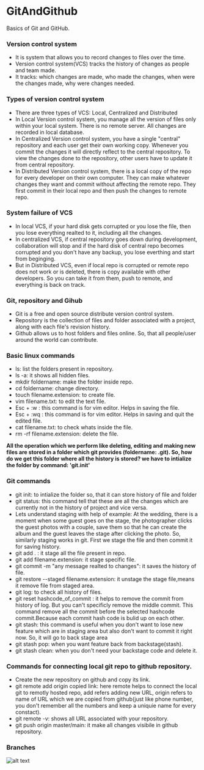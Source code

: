 # GitAndGithub
Basics of Git and GitHub.

### Version control system
- It is system that allows you to record changes to files over the time.
- Version control system(VCS) tracks the history of changes as people and team made.
- It tracks: which changes are made, who made the changes, when were the changes made, why were changes needed.

### Types of version control system
- There are three types of VCS: Local, Centralized and Distributed
- In Local Version control system, you manage all the version of files only within your local system. There is no remote server. All changes are recorded in local database. 
- In Centralized Version control system, you have a single "central" repository and each user get their own working copy. Whenever you commit the changes it will directly reflect to the central repository. To view the changes done to the repository, other users have to update it from central repository.
- In Distributed Version control system, there is a local copy of the repo for every developer on their own computer. They can make whatever changes they want and commit without affecting the remote repo. They first commit in their local repo and then push the changes to remote repo. 

### System failure of VCS
- In local VCS, if your hard disk gets corrupted or you lose the file, then you lose everything realted to it, including all the changes.
- In centralized VCS, if central repository goes down during development, collaboration will stop and if the hard disk of central repo becomes corrupted and you don't have any backup, you lose everthing and start from beginging.
- But in Distributed VCS, even if local repo is corrupted or remote repo does not work or is deleted, there is copy available with other developers. So you can take it from them, push to remote, and everything is back on track.
### Git, repository and Gihub
- Git is a free and open source distribute version control system.
- Repository is the collection of files and folder associated with a project, along with each file's revision history.
- Github allows us to host folders and files online. So, that all people/user around the world can contribute.

### Basic linux commands
- ls: list the folders present in repository.
- ls -a: it shows all hidden files.
- mkdir foldername: make the folder inside repo.
- cd foldername: change directory.
- touch filename.extension: to create file.
- vim filename.txt: to edit the text file.
- Esc + :w : this command is for vim editor. Helps in saving the file.
- Esc + :wq : this command is for vim editor. Helps in saving and quit the edited file.
- cat filename.txt: to check whats inside the file.
- rm -rf filename.extension: delete the file.

<b> All the operation which we perform like deleting, editing and making new files are stored in a folder which git provides (foldername: .git). So, how do we get this folder where all the history is stored? we have to intialize the folder by command: 'git.init' </b>

### Git commands
- git init: to intialize the folder so, that it can store history of file and folder
- git status: this command tell that these are all the changes which are currently not in the history of project and vice versa.
- Lets understand staging with help of example: At the wedding, there is a moment when some guest goes on the stage, the photographer clicks the guest photos with a couple, save them so that he can create the album and the guest leaves the stage after clicking the photo. 
So, similarly staging works in git. First we stage the file and then commit it for saving history. 
- git add . : it stage all the file present in repo.
- git add filename.extension: it stage specific file.
- git commit -m "any message realted to changes": it saves the history of file.
- git restore --staged filename.extension: it unstage the stage file,means it remove file from staged area.
- git log: to check all history of files.
- git reset hashcode_of_commit : it helps to remove the commit from history of log. But you can't specificly remove the middle commit. This command remove all the commit before the selected hashcode commit.Because each commit hash code is bulid up on each other.
- git stash: this command is useful when you don't want to lose new feature which are in staging area but also don't want to commit it right now. So, it will go to back stage area
- git stash pop: when you want feature back from backstage(stash).
- git stash clean: when you don't need your backstage code and delete it.<br>
### Commands for connecting local git repo to github repository. 
-  Create the new repository on github and copy its link. 
- git remote add origin copied link: here remote helps to connect the local git to remotly hosted repo, add refers adding new URL, origin refers to name of URL which we are copied from github(just like phone number, you don't remember all the numbers and keep a uniquie name for every constact).
- git remote -v: shows all URL associated with your repository.
- git push origin master/main: it make all changes visibile in github repository.

### Branches
![alt text]( https://www.atlassian.com/git/tutorials/using-branches/git-merge)